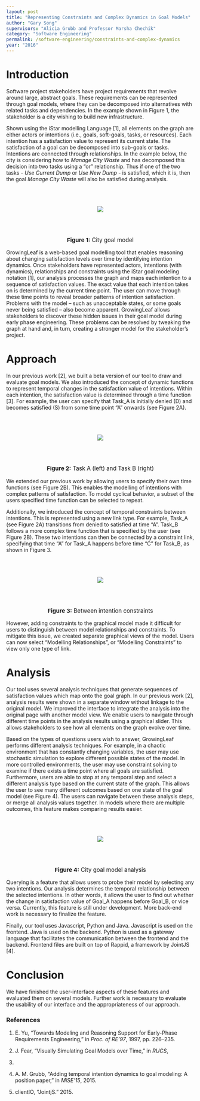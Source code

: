 ```yaml
---
layout: post
title: "Representing Constraints and Complex Dynamics in Goal Models"
author: "Gary Song"
supervisors: "Alicia Grubb and Professor Marsha Chechik"
category: "Software Engineering"
permalink: /software-engineering/constraints-and-complex-dynamics
year: "2016"
---
```


Introduction
====

Software project stakeholders have project requirements that revolve
around large, abstract goals. These requirements can be represented
through goal models, where they can be decomposed into alternatives with
related tasks and dependencies. In the example shown in Figure 1, the
stakeholder is a city wishing to build new infrastructure.

Shown using the iStar modelling Language \[1\], all elements on the
graph are either actors or intentions (i.e., goals, soft-goals, tasks,
or resources). Each intention has a satisfaction value to represent its
current state. The satisfaction of a goal can be decomposed into
sub-goals or tasks. Intentions are connected through relationships. In
the example below, the city is considering how to *Manage City Waste*
and has decomposed this decision into two tasks using a “or”
relationship. Thus if one of the two tasks - *Use Current Dump* or *Use
New Dump* - is satisfied, which it is, then the goal *Manage City Waste*
will also be satisfied during analysis.

<p style="text-align: center;">
<img style="margin:50" src="{{ site.baseurl }}/assets/gs-fig1.png"/>
</p>

<p style="text-align:center;font-size:0.95rem"><b>Figure 1:</b> City goal model</p>

GrowingLeaf is a web-based goal modelling tool that enables reasoning
about changing satisfaction levels over time by identifying intention
dynamics. Once stakeholders have represented actors, intentions (with
dynamics), relationships and constraints using the iStar goal modeling
notation \[1\], our analysis processes the graph and maps each intention
to a sequence of satisfaction values. The exact value that each
intention takes on is determined by the current time point. The user can
move through these time points to reveal broader patterns of intention
satisfaction. Problems with the model – such as unacceptable states, or
some goals never being satisfied – also become apparent. GrowingLeaf
allows stakeholders to discover these hidden issues in their goal model
during early phase engineering. These problems can be resolved by
tweaking the graph at hand and, in turn, creating a stronger model for
the stakeholder’s project.

Approach
====

In our previous work \[2\], we built a beta version of our tool to draw
and evaluate goal models. We also introduced the concept of dynamic
functions to represent temporal changes in the satisfaction value of
intentions. Within each intention, the satisfaction value is determined
through a time function \[3\]. For example, the user can specify that
Task\_A is initially denied (D) and becomes satisfied (S) from some time
point “A” onwards (see Figure 2A).

<p style="text-align: center;">
<img style="margin:50" src="{{ site.baseurl }}/assets/gs-fig2.png"/>
</p>

<p style="text-align:center;font-size:0.95rem"><b>Figure 2:</b> Task A (left) and Task B (right)</p>

We extended our previous work by allowing users to specify their own
time functions (see Figure 2B). This enables the modelling of intentions
with complex patterns of satisfaction. To model cyclical behavior, a
subset of the users specified time function can be selected to repeat.

Additionally, we introduced the concept of temporal constraints between
intentions. This is represented using a new link type. For example,
Task\_A (see Figure 2A) transitions from denied to satisfied at time
“A”. Task\_B follows a more complex time function that is specified by
the user (see Figure 2B). These two intentions can then be connected by
a constraint link, specifying that time “A” for Task\_A happens before
time “C” for Task\_B, as shown in Figure 3.

<p style="text-align: center;">
<img style="margin:50" src="{{ site.baseurl }}/assets/gs-fig3.png"/>
</p>

<p style="text-align:center;font-size:0.95rem"><b>Figure 3:</b> Between intention constraints</p>

However, adding constraints to the graphical model made it difficult for
users to distinguish between model relationships and constraints. To
mitigate this issue, we created separate graphical views of the model.
Users can now select “Modelling Relationships”, or “Modelling
Constraints” to view only one type of link.

Analysis
====

Our tool uses several analysis techniques that generate sequences of
satisfaction values which map onto the goal graph. In our previous work
\[2\], analysis results were shown in a separate window without linkage
to the original model. We improved the interface to integrate the
analysis into the original page with another model view. We enable users
to navigate through different time points in the analysis results using
a graphical slider. This allows stakeholders to see how all elements on
the graph evolve over time.

Based on the types of questions users wish to answer, GrowingLeaf
performs different analysis techniques. For example, in a chaotic
environment that has constantly changing variables, the user may use
stochastic simulation to explore different possible states of the model.
In more controlled environments, the user may use constraint solving to
examine if there exists a time point where all goals are satisfied.
Furthermore, users are able to stop at any temporal step and select a
different analysis type based on the current state of the graph. This
allows the user to see many different outcomes based on one state of the
goal model (see Figure 4). The users can navigate between these analysis
steps, or merge all analysis values together. In models where there are
multiple outcomes, this feature makes comparing results easier.

<p style="text-align: center;">
<img style="margin:50" src="{{ site.baseurl }}/assets/gs-fig4.png"/>
</p>

<p style="text-align:center;font-size:0.95rem"><b>Figure 4:</b> City goal model analysis</p>


Querying is a feature that allows users to probe their model by
selecting any two intentions. Our analysis determines the temporal
relationship between the selected intentions. In other words, it allows
the user to find out whether the change in satisfaction value of Goal\_A
happens before Goal\_B, or vice versa. Currently, this feature is still
under development. More back-end work is necessary to finalize the
feature.

Finally, our tool uses Javascript, Python and Java. Javascript is used
on the frontend. Java is used on the backend. Python is used as a
gateway language that facilitates the communication between the frontend
and the backend. Frontend files are built on top of Rappid, a framework
by JointJS \[4\].

Conclusion
====

We have finished the user-interface aspects of these features and
evaluated them on several models. Further work is necessary to evaluate
the usability of our interface and the appropriateness of our approach.

### References

1. E. Yu, “Towards Modeling and Reasoning Support for Early-Phase
Requirements Engineering,” in *Proc. of RE’97*, 1997, pp. 226–235.

2. J. Fear, “Visually Simulating Goal Models over Time,” in *RUCS*,
2015.

3. A. M. Grubb, “Adding temporal intention dynamics to goal modeling:
A position paper,” in *MiSE’15*, 2015.

4. clientIO, “JointjS.” 2015.

